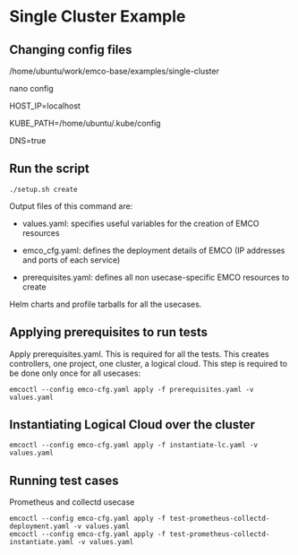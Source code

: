 # Single Cluster Example



## Changing config files

/home/ubuntu/work/emco-base/examples/single-cluster

nano config

HOST_IP=localhost

KUBE_PATH=/home/ubuntu/.kube/config

DNS=true



## Run the script 

```
./setup.sh create

```
Output files of this command are:

- values.yaml: specifies useful variables for the creation of EMCO resources

- emco_cfg.yaml: defines the deployment details of EMCO (IP addresses and ports of each service)

- prerequisites.yaml: defines all non usecase-specific EMCO resources to create

Helm charts and profile tarballs for all the usecases.



## Applying prerequisites to run tests

Apply prerequisites.yaml. This is required for all the tests. This creates controllers, one project, one cluster, a logical cloud. This step is required to be done only once for all usecases:

```
emcoctl --config emco-cfg.yaml apply -f prerequisites.yaml -v values.yaml

```



## Instantiating Logical Cloud over the cluster

```
emcoctl --config emco-cfg.yaml apply -f instantiate-lc.yaml -v values.yaml
```



## Running test cases

Prometheus and collectd usecase

```
emcoctl --config emco-cfg.yaml apply -f test-prometheus-collectd-deployment.yaml -v values.yaml
emcoctl --config emco-cfg.yaml apply -f test-prometheus-collectd-instantiate.yaml -v values.yaml
```

